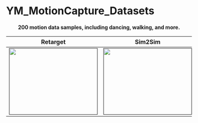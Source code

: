 # YM_MotionCapture_Datasets

<p align="center">
  <strong>200 motion data samples, including dancing, walking, and more.</strong> 
</p>


<div align="center">

| <div align="center"> Retarget </div> | <div align="center">  Sim2Sim </div> |  <div align="center"> Physical </div> |
|--- | --- | --- |
| [<img src="gif/retarget.gif" width="240px" height="180">]() | [<img src="gif/sim.gif" width="240px" height="180">]() | [<img src="gif/real.gif" width="240px" style="width: 100%; height: auto;">]() |

</div>
